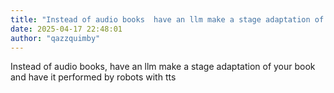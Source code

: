 ```yaml
---
title: "Instead of audio books  have an llm make a stage adaptation of your book and"
date: 2025-04-17 22:48:01
author: "qazzquimby"
---
```


Instead of audio books, have an llm make a stage adaptation of your book and have it performed by robots with tts